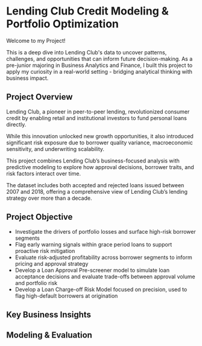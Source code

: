 # Lending Club Credit Modeling & Portfolio Optimization

Welcome to my Project! 

This is a deep dive into Lending Club's data to uncover patterns, challenges, and opportunities that can inform future decision-making. As a pre-junior majoring in Business Analytics and Finance, I built this project to apply my curiosity in a real-world setting - bridging analytical thinking with business impact.

## Project Overview
Lending Club, a pioneer in peer-to-peer lending, revolutionized consumer credit by enabling retail and institutional investors to fund personal loans directly. 

While this innovation unlocked new growth opportunities, it also introduced significant risk exposure due to borrower quality variance, macroeconomic sensitivity, and underwriting scalability.

This project combines Lending Club’s business-focused analysis with predictive modeling to explore how approval decisions, borrower traits, and risk factors interact over time. 

The dataset includes both accepted and rejected loans issued between 2007 and 2018, offering a comprehensive view of Lending Club’s lending strategy over more than a decade.

## Project Objective
* Investigate the drivers of portfolio losses and surface high-risk borrower segments
* Flag early warning signals within grace period loans to support proactive risk mitigation
* Evaluate risk-adjusted profitability across borrower segments to inform pricing and approval strategy
* Develop a Loan Approval Pre-screener model to simulate loan acceptance decisions and evaluate trade-offs between approval volume and portfolio risk
* Develop a Loan Charge-off Risk Model focused on precision, used to flag high-default borrowers at origination

## Key Business Insights

## Modeling & Evaluation
